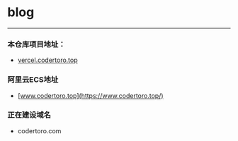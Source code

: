 # blog
---
### 本仓库项目地址：
- [vercel.codertoro.top](https://vercel.codertoro.top/)

### 阿里云ECS地址
- [www.codertoro.top](https://www.codertoro.top/)

### 正在建设域名
- codertoro.com